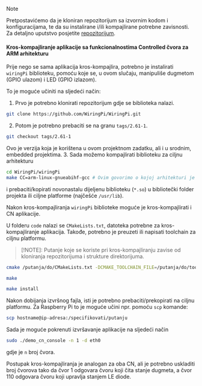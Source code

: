 > [!NOTE] 
> Pretpostavićemo da je kloniran repozitorijum sa izvornim kodom i konfiguracijama, te da su instalirane i/ili kompajlirane potrebne zavisnosti.
> Za detaljno uputstvo posjetite [repozitorijum](https://github.com/knezicm/ikm-labs/tree/master/lab9#ethernet-powerlink-protokol).

#### Kros-kompajliranje aplikacije sa funkcionalnostima Controlled čvora za ARM arhitekturu

Prije nego se sama aplikacija kros-kompajlira, potrebno je instalirati `wiringPi` biblioteku, pomoću koje se, u ovom slučaju, manipuliše dugmetom (GPIO ulazom) i  LED (GPIO izlazom).

To je moguće učiniti na sljedeći način:

1. Prvo je potrebno klonirati repozitorijum gdje se biblioteka nalazi.
```bash
git clone https://github.com/WiringPi/WiringPi.git
```
2. Potom je potrebno prebaciti se na granu `tags/2.61-1`.
```bash
git checkout tags/2.61-1
```
Ovo je verzija koja je korištena u ovom projektnom zadatku, ali i u srodnim, embedded projektima.
3. Sada možemo kompajlirati biblioteku za ciljnu arhitekturu
```bash
cd WiringPi/wiringPi
make CC=arm-linux-gnueabihf-gcc # Ovim govorimo o kojoj arhitekturi je riječ zapravo
```
i prebaciti/kopirati novonastalu dijeljenu biblioteku (`*.so`) u bibliotečki folder projekta ili ciljne platforme (najčešće `/usr/lib`).

Nakon kros-kompajliranja `wiringPi` biblioteke moguće je kros-kompajlirati i CN aplikacije. 

U folderu `code` nalazi se `CMakeLists.txt`, datoteka potrebne za kros-kompajliranje aplikacija. Takođe, potrebno je preuzeti ili napisati toolchain za ciljnu platformu. 
> [!NOTE]:
> Putanje koje se koriste pri kros-kompajliranju zavise od kloniranja repozitorijuma i strukture direktorijuma.

```bash
cmake /putanja/do/CMakeLists.txt -DCMAKE_TOOLCHAIN_FILE=/putanja/do/toolchain/datoteke/toolchain-rpi.cmake
```
```bash
make
```
```bash
make install
```
Nakon dobijanja izvršnog fajla, isti je potrebno prebaciti/prekopirati na ciljnu platformu. 
Za Raspberry Pi to je moguće učini npr. pomoću `scp` komande:
```bash
scp hostname@ip-adresa:/specifikovati/putanju
```
Sada je moguće pokrenuti izvršavanje aplikacije na sljedeći način
```bash
sudo ./demo_cn_console -n 1 -d eth0
```
gdje je `n` broj čvora.

Postupak kros-kompajliranja je analogan za oba CN, ali je potrebno uskladiti broj čvorova tako da čvor 1 odgovara čvoru koji čita stanje dugmeta, a čvor 110 odgovara čvoru koji upravlja stanjem LE diode.
